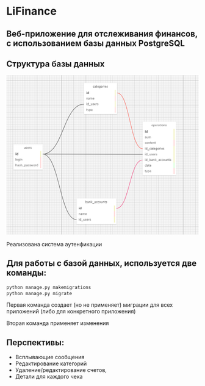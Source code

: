 # LiFinance
## Веб-приложение для отслеживания финансов, с использованием базы данных PostgreSQL

## Структура базы данных
![](./images/database.png)

Реализована система аутенфикации 

## Для работы с базой данных, используется две команды:
```
python manage.py makemigrations
python manage.py migrate
```
Первая команда создает (но не применяет) миграции для всех приложений (либо для конкретного приложения)

Вторая команда применяет изменения


## Перспективы:
- Всплывающие сообщения
- Редактирование категорий
- Удаление/редактирование счетов,
- Детали для каждого чека
